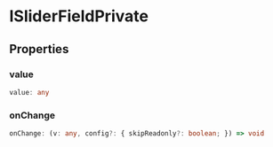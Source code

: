 # ISliderFieldPrivate

## Properties

### value

```ts
value: any
```

### onChange

```ts
onChange: (v: any, config?: { skipReadonly?: boolean; }) => void
```
